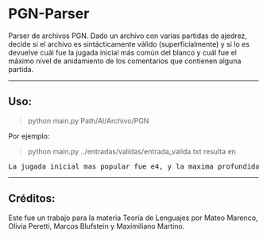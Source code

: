 # PGN-Parser

Parser de archivos PGN. Dado un archivo con varias partidas de ajedrez, decide si el archivo es sintácticamente válido (superficialmente) y si lo es
devuelve cuál fue la jugada inicial más común del blanco y cuál fue el máximo nivel de anidamiento de los comentarios que contienen alguna partida.

_______________________________________

## Uso:

> python main.py Path/Al/Archivo/PGN

Por ejemplo:
> python main.py ../entradas/validas/entrada_valida.txt
resulta en
<pre>
La jugada inicial mas popular fue e4, y la maxima profundidad 2
</pre>

_______________________________________

## Créditos:

Este fue un trabajo para la materia Teoría de Lenguajes por Mateo Marenco, Olivia Peretti, Marcos Blufstein y Maximiliano Martino.
